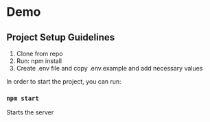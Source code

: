 # Demo

## Project Setup Guidelines

1.  Clone from repo
2.  Run: npm install
3.  Create .env file and copy .env.example and add necessary values

In order to start the project, you can run:

### `npm start`

Starts the server
